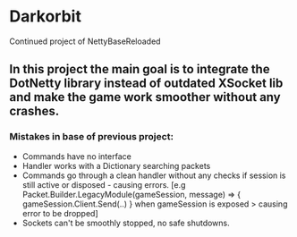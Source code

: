# Darkorbit
Continued project of NettyBaseReloaded


## In this project the main goal is to integrate the DotNetty library instead of outdated XSocket lib and make the game work smoother without any crashes.
### Mistakes in base of previous project:
* Commands have no interface
* Handler works with a Dictionary searching packets
* Commands go through a clean handler without any checks if session is still active or disposed - causing errors.
[e.g Packet.Builder.LegacyModule(gameSession, message) => { gameSession.Client.Send(..) } when gameSession is exposed > causing error to be dropped]
* Sockets can't be smoothly stopped, no safe shutdowns.
